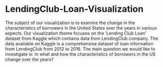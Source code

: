 # LendingClub-Loan-Visualization

The subject of our visualization is to examine the change in the characteristics of borrowers in the United States over the years in various aspects.
Our visualization theme focuses on the ‘Lending Club Loan’ dataset from Kaggle which contains data from LendingClub company. The data available on Kaggle is a comprehensive dataset of loan information from LendingClub from 2012 to 2016.
The main question we would like to investigate is: In what and how the characteristics of borrowers in the US change over the years?
